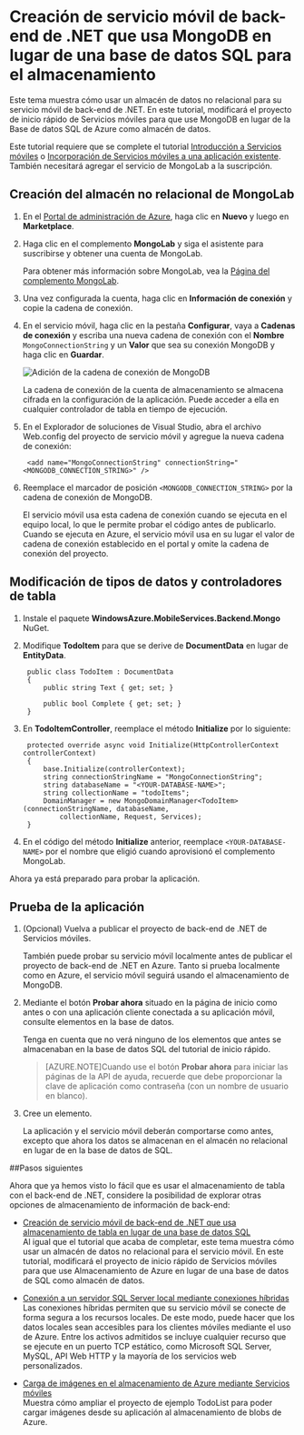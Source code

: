 <properties 
	pageTitle="Creación de un servicio mediante un almacén de datos no relacionales - Servicios móviles de Azure" 
	description="Obtener información acerca de cómo usar un almacén de datos no relacionales como MongoDB o almacenamiento de tablas de Azure con su servicio móvil basado en .NET" 
	services="mobile-services" 
	documentationCenter="" 
	authors="mattchenderson" 
	manager="dwrede" 
	editor="mollybos"/>

<tags 
	ms.service="mobile-services" 
	ms.workload="mobile" 
	ms.tgt_pltfrm="na" 
	ms.devlang="multiple" 
	ms.topic="article" 
	ms.date="04/24/2015" 
	ms.author="mahender"/>

# Creación de servicio móvil de back-end de .NET que usa MongoDB en lugar de una base de datos SQL para el almacenamiento

Este tema muestra cómo usar un almacén de datos no relacional para su servicio móvil de back-end de .NET. En este tutorial, modificará el proyecto de inicio rápido de Servicios móviles para que use MongoDB en lugar de la Base de datos SQL de Azure como almacén de datos.

Este tutorial requiere que se complete el tutorial [Introducción a Servicios móviles] o [Incorporación de Servicios móviles a una aplicación existente]. También necesitará agregar el servicio de MongoLab a la suscripción.

## <a name="create-store"></a>Creación del almacén no relacional de MongoLab

1. En el [Portal de administración de Azure], haga clic en **Nuevo** y luego en **Marketplace**.

2. Haga clic en el complemento **MongoLab** y siga el asistente para suscribirse y obtener una cuenta de MongoLab.

	Para obtener más información sobre MongoLab, vea la [Página del complemento MongoLab].

2. Una vez configurada la cuenta, haga clic en **Información de conexión** y copie la cadena de conexión.

3. En el servicio móvil, haga clic en la pestaña **Configurar**, vaya a **Cadenas de conexión** y escriba una nueva cadena de conexión con el **Nombre** `MongoConnectionString` y un **Valor** que sea su conexión MongoDB y haga clic en **Guardar**.

	![Adición de la cadena de conexión de MongoDB](./media/mobile-services-dotnet-backend-use-non-relational-data-store/mongo-connection-string.png)

	La cadena de conexión de la cuenta de almacenamiento se almacena cifrada en la configuración de la aplicación. Puede acceder a ella en cualquier controlador de tabla en tiempo de ejecución.

8. En el Explorador de soluciones de Visual Studio, abra el archivo Web.config del proyecto de servicio móvil y agregue la nueva cadena de conexión:

		<add name="MongoConnectionString" connectionString="<MONGODB_CONNECTION_STRING>" />

9. Reemplace el marcador de posición `<MONGODB_CONNECTION_STRING>` por la cadena de conexión de MongoDB.

	El servicio móvil usa esta cadena de conexión cuando se ejecuta en el equipo local, lo que le permite probar el código antes de publicarlo. Cuando se ejecuta en Azure, el servicio móvil usa en su lugar el valor de cadena de conexión establecido en el portal y omite la cadena de conexión del proyecto.

## <a name="modify-service"></a>Modificación de tipos de datos y controladores de tabla

1. Instale el paquete **WindowsAzure.MobileServices.Backend.Mongo** NuGet.

2. Modifique **TodoItem** para que se derive de **DocumentData** en lugar de **EntityData**.

        public class TodoItem : DocumentData
        {
            public string Text { get; set; }

            public bool Complete { get; set; }
        }

3. En **TodoItemController**, reemplace el método **Initialize** por lo siguiente:

        protected override async void Initialize(HttpControllerContext controllerContext)
        {
            base.Initialize(controllerContext);
            string connectionStringName = "MongoConnectionString";
            string databaseName = "<YOUR-DATABASE-NAME>";
            string collectionName = "todoItems";
            DomainManager = new MongoDomainManager<TodoItem>(connectionStringName, databaseName, 
				collectionName, Request, Services);
        }

4. En el código del método **Initialize** anterior, reemplace `<YOUR-DATABASE-NAME>` por el nombre que eligió cuando aprovisionó el complemento MongoLab.

Ahora ya está preparado para probar la aplicación.

## <a name="test-application"></a>Prueba de la aplicación

1. (Opcional) Vuelva a publicar el proyecto de back-end de .NET de Servicios móviles.

	También puede probar su servicio móvil localmente antes de publicar el proyecto de back-end de .NET en Azure. Tanto si prueba localmente como en Azure, el servicio móvil seguirá usando el almacenamiento de MongoDB.

4. Mediante el botón **Probar ahora** situado en la página de inicio como antes o con una aplicación cliente conectada a su aplicación móvil, consulte elementos en la base de datos.
 
	Tenga en cuenta que no verá ninguno de los elementos que antes se almacenaban en la base de datos SQL del tutorial de inicio rápido.

	>[AZURE.NOTE]Cuando use el botón **Probar ahora** para iniciar las páginas de la API de ayuda, recuerde que debe proporcionar la clave de aplicación como contraseña (con un nombre de usuario en blanco).

3. Cree un elemento.

	La aplicación y el servicio móvil deberán comportarse como antes, excepto que ahora los datos se almacenan en el almacén no relacional en lugar de en la base de datos de SQL.

##Pasos siguientes

Ahora que ya hemos visto lo fácil que es usar el almacenamiento de tabla con el back-end de .NET, considere la posibilidad de explorar otras opciones de almacenamiento de información de back-end:

+ [Creación de servicio móvil de back-end de .NET que usa almacenamiento de tabla en lugar de una base de datos SQL](mobile-services-dotnet-backend-store-data-table-storage.md)</br> Al igual que el tutorial que acaba de completar, este tema muestra cómo usar un almacén de datos no relacional para el servicio móvil. En este tutorial, modificará el proyecto de inicio rápido de Servicios móviles para que use Almacenamiento de Azure en lugar de una base de datos de SQL como almacén de datos.
 
+ [Conexión a un servidor SQL Server local mediante conexiones híbridas](mobile-services-dotnet-backend-hybrid-connections-get-started.md)</br>Las conexiones híbridas permiten que su servicio móvil se conecte de forma segura a los recursos locales. De este modo, puede hacer que los datos locales sean accesibles para los clientes móviles mediante el uso de Azure. Entre los activos admitidos se incluye cualquier recurso que se ejecute en un puerto TCP estático, como Microsoft SQL Server, MySQL, API Web HTTP y la mayoría de los servicios web personalizados.

+ [Carga de imágenes en el almacenamiento de Azure mediante Servicios móviles](mobile-services-dotnet-backend-windows-store-dotnet-upload-data-blob-storage.md)</br>Muestra cómo ampliar el proyecto de ejemplo TodoList para poder cargar imágenes desde su aplicación al almacenamiento de blobs de Azure.


<!-- Anchors. -->
[Create a non-relational store]: #create-store
[Modify data and controllers]: #modify-service
[Test the application]: #test-application


<!-- Images. -->
[0]: ./media/mobile-services-dotnet-backend-use-non-relational-data-store/create-mongo-lab.png
[1]: ./media/mobile-services-dotnet-backend-use-non-relational-data-store/mongo-connection-string.png


<!-- URLs. -->
[Introducción a Servicios móviles]: mobile-services-dotnet-backend-windows-store-dotnet-get-started.md
[Incorporación de Servicios móviles a una aplicación existente]: ../mobile-services-dotnet-backend-windows-store-dotnet-get-started-data.md
[Portal de administración de Azure]: https://manage.windowsazure.com/
[What is the Table Service]: ../storage-dotnet-how-to-use-tables.md#what-is
[Página del complemento MongoLab]: /gallery/store/mongolab/mongolab
 

<!---HONumber=August15_HO6-->